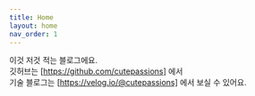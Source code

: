 ```yaml
---
title: Home
layout: home
nav_order: 1
---
```


이것 저것 적는 블로그에요.  
깃허브는 [https://github.com/cutepassions] 에서  
기술 블로그는 [https://velog.io/@cutepassions] 에서 보실 수 있어요.

[https://github.com/cutepassions]: https://github.com/cutepassions
[https://velog.io/@cutepassions]: https://velog.io/@cutepassions
